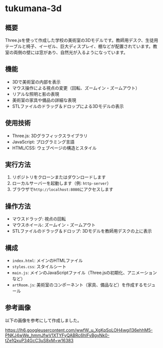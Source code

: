 # tukumana-3d

## 概要
Three.jsを使って作成した学校の美術室の3Dモデルです。教師用デスク、生徒用テーブルと椅子、イーゼル、巨大ディスプレイ、棚などが配置されています。教室の両側の壁には窓があり、自然光が入るようになっています。

## 機能
- 3Dで美術室の内部を表示
- マウス操作による視点の変更（回転、ズームイン・ズームアウト）
- リアルな照明と影の表現
- 美術室の家具や備品の詳細な表現
- STLファイルのドラッグ＆ドロップによる3Dモデルの表示

## 使用技術
- Three.js: 3Dグラフィックスライブラリ
- JavaScript: プログラミング言語
- HTML/CSS: ウェブページの構造とスタイル

## 実行方法
1. リポジトリをクローンまたはダウンロードします
2. ローカルサーバーを起動します（例: `http-server`）
3. ブラウザで`http://localhost:8080`にアクセスします

## 操作方法
- マウスドラッグ: 視点の回転
- マウスホイール: ズームイン・ズームアウト
- STLファイルのドラッグ＆ドロップ: 3Dモデルを教師用デスクの上に表示

## 構成
- `index.html`: メインのHTMLファイル
- `styles.css`: スタイルシート
- `main.js`: メインのJavaScriptファイル（Three.jsの初期化、アニメーションなど）
- `artRoom.js`: 美術室のコンポーネント（家具、備品など）を作成するモジュール

## 参考画像
以下の画像を参考にして作成しました。

https://lh6.googleusercontent.com/wwfW_u_XgKpSoLOH4wgi136ehhM5-PNKJ4wWe_hmmJfwV1XTYFyQABRc6hlFyBgyNk0-tZe1QxuP34GcC3uS8xM=w16383
